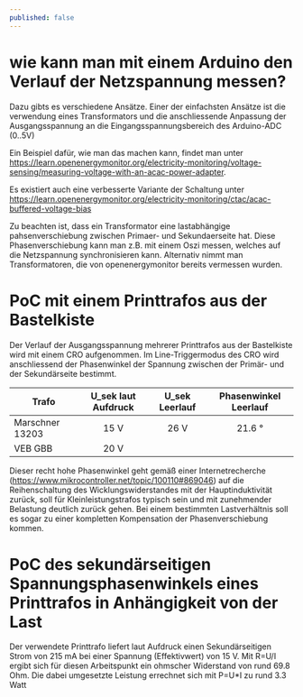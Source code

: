 ```yaml
---
published: false
---
```

# wie kann man mit einem Arduino den Verlauf der Netzspannung messen?
Dazu gibts es verschiedene Ansätze. Einer der einfachsten Ansätze ist die verwendung eines Transformators und die anschliessende Anpassung der Ausgangsspannung an die Eingangsspannungsbereich des Arduino-ADC (0..5V)

Ein Beispiel dafür, wie man das machen kann, findet man unter
https://learn.openenergymonitor.org/electricity-monitoring/voltage-sensing/measuring-voltage-with-an-acac-power-adapter.

Es existiert auch eine verbesserte Variante der Schaltung unter https://learn.openenergymonitor.org/electricity-monitoring/ctac/acac-buffered-voltage-bias

Zu beachten ist, dass ein Transformator eine lastabhängige pahsenverschiebung zwischen Primaer- und Sekundaerseite hat. Diese Phasenverschiebung kann man z.B. mit einem Oszi messen, welches auf die Netzspannung synchronisieren kann. Alternativ nimmt man Transformatoren, die von openenergymonitor bereits vermessen wurden.

# PoC mit einem Printtrafos aus der Bastelkiste
Der Verlauf der Ausgangsspannung mehrerer Printtrafos aus der Bastelkiste wird mit einem CRO aufgenommen. Im Line-Triggermodus des CRO wird anschliessend der Phasenwinkel der Spannung zwischen der Primär- und der Sekundärseite bestimmt.

| Trafo           | U_sek laut Aufdruck  |U_sek Leerlauf   | Phasenwinkel Leerlauf |
| --------------- |:--------------------:|:---------------:|:---------------------:|
| Marschner 13203 | 15 V                 | 26 V            | 21.6 °                |
| VEB GBB         | 20 V                 |           | |

Dieser recht hohe Phasenwinkel geht gemäß einer Internetrecherche (https://www.mikrocontroller.net/topic/100110#869046) auf die Reihenschaltung des Wicklungswiderstandes mit der Hauptinduktivität zurück, soll für Kleinleistungstrafos typisch sein und mit zunehmender Belastung deutlich zurück gehen. Bei einem bestimmten Lastverhältnis soll es sogar zu einer kompletten Kompensation der Phasenverschiebung kommen.

# PoC des sekundärseitigen Spannungsphasenwinkels eines Printtrafos in Anhängigkeit von der Last
Der verwendete Printtrafo liefert laut Aufdruck einen Sekundärseitigen Strom von 215 mA bei einer Spannung (Effektivwert) von 15 V. Mit R=U/I ergibt sich für diesen Arbeitspunkt ein ohmscher Widerstand von rund 69.8 Ohm. Die dabei umgesetzte Leistung errechnet sich mit P=U*I zu rund 3.3 Watt




